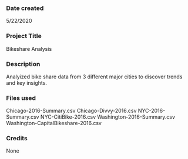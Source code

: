 ### Date created
5/22/2020
### Project Title
Bikeshare Analysis

### Description
Analyized bike share data from 3 different major cities to discover trends and key insights.

### Files used
Chicago-2016-Summary.csv
Chicago-Divvy-2016.csv
NYC-2016-Summary.csv
NYC-CitiBike-2016.csv
Washington-2016-Summary.csv
Washington-CapitalBikeshare-2016.csv

### Credits
None

